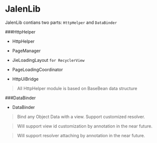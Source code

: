 # JalenLib
JalenLib contians two parts: `HttpHelper` and `DataBinder`

###HttpHelper

 - HttpHelper

 - PageManager

 - JieLoadingLayout `for RecyclerView`

 - PageLoadingCoordinator

 - HttpUiBridge
 > All HttpHelper module is based on BaseBean data structure

###DataBinder
 - DataBinder
 
 > Bind any Object Data with a view. Support customized resolver.
 
 > Will support view id customization by annotation in the near future.
 
 > Will support resolver attaching by annotation in the near future.
